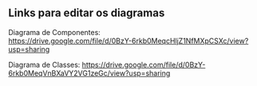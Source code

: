 ## Links para editar os diagramas ##

Diagrama de Componentes:  
https://drive.google.com/file/d/0BzY-6rkb0MeqcHljZ1NfMXpCSXc/view?usp=sharing

Diagrama de Classes:
https://drive.google.com/file/d/0BzY-6rkb0MeqVnBXaVY2VG1zeGc/view?usp=sharing